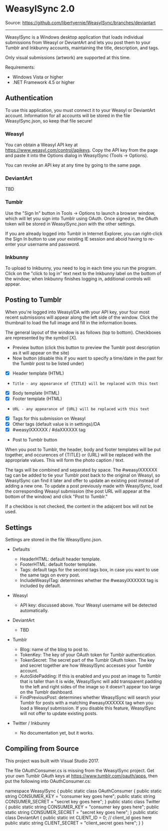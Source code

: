 WeasylSync 2.0
==============

Source: https://github.com/libertyernie/WeasylSync/branches/deviantart

--------------------

WeasylSync is a Windows desktop application that loads individual submissions
from Weasyl or DeviantArt and lets you post them to your Tumblr and Inkbunny
accounts, maintaining the title, description, and tags.

Only visual submissions (artwork) are supported at this time.

Requirements:

* Windows Vista or higher
* .NET Framework 4.5 or higher

Authentication
--------------

To use this application, you must connect it to your Weasyl or DeviantArt
account. Information for all accounts will be stored in the file
WeasylSync.json, so keep that file secure!

### Weasyl

You can obtain a Weasyl API key at https://www.weasyl.com/control/apikeys.
Copy the API key from the page and paste it into the Options dialog in
WeasylSync (Tools -> Options).

You can revoke an API key at any time by going to the same page.

### DeviantArt

TBD

### Tumblr

Use the "Sign In" button in Tools -> Options to launch a browser window, which
will let you sign into Tumblr using OAuth. Once signed in, the OAuth token
will be stored in WeasylSync.json with the other settings.

If you are already logged into Tumblr in Internet Explorer, you can
right-click the Sign In button to use your existing IE session and aboid
having to re-enter your username and password.

### Inkbunny

To upload to Inkbunny, you need to log in each time you run the program. Click
on the "click to log in" text next to the Inkbunny label on the bottom of the
window; when Inkbunny finishes logging in, additional controls will appear.

Posting to Tumblr
-----------------

When you're logged into Weasyl/DA with your API key, your four most recent
submissions will appear along the left side of the window. Click the thumbnail
to load the full image and fill in the information boxes.

The general layout of the window is as follows (top to bottom). Checkboxes are
represented by the symbol [X].

* Preview button (click this button to preview the Tumblr post description as
  it will appear on the site)
* Now button (disable this if you want to specify a time/date in the past for
  the Tumblr post to be listed under)
* [X] Header template (HTML)
*     Title - any appearance of {TITLE} will be replaced with this text
* [X] Body template (HTML)
* [X] Footer template (HTML)
*     URL - any appearance of {URL} will be replaced with this text
* [X] Tags for this submission on Weasyl
* [X] Other tags (default value is in settings)/DA
* [X] #weasylXXXXXX / #daXXXXXX tag
* Post to Tumblr button

When you post to Tumblr, the header, body and footer templates will be put
together, and occurences of {TITLE} or {URL} will be replaced with the
appropriate values. This will form the photo caption / text.

The tags will be combined and separated by space. The #weasylXXXXXX tag can be
added to tie your Tumblr post back to the original on Weasyl, so WeasylSync
can find it later and offer to update an existing post instead of adding a new
one. To update a post previously made with WeasylSync, load the corresponding
Weasyl submission (the post URL will appear at the bottom of the window) and
click "Post to Tumblr."

If a checkbox is not checked, the content in the adajcent box will not be used.

Settings
--------

Settings are stored in the file WeasylSync.json.

* Defaults
  * HeaderHTML: default header template.
  * FooterHTML: default footer template.
  * Tags: default tags for the second tags box, in case you want to use the
    same tags on every post.
  * IncludeWeasylTag: determines whether the #weasylXXXXXX tag is included by
    default.

* Weasyl
  * API key: discussed above. Your Weasyl username will be detected automatically.

* DeviantArt
  * TBD

* Tumblr
  * Blog: name of the blog to post to.
  * TokenKey: The key of your OAuth token for Tumblr authentication.
  * TokenSecret: The secret part of the Tumblr OAuth token. The key and secret
    together are how WeasylSync accesses your Tumblr account.
  * AutoSidePadding: If this is enabled and you post an image to Tumblr that
    is taller than it is wide, WeasylSync will add transparent padding to the
    left and right sides of the image so it doesn't appear too large on the
    Tumblr dashboard.
  * FindPreviousPost: determines whether WeasylSync will search your Tumblr
    for posts with a matching #weasylXXXXXX tag when you load a Weasyl
    submission. If you disable this feature, WeasylSync will not offer to update
    existing posts.

* Twitter / Inkbunny
  * No documentation yet, but it works.

Compiling from Source
---------------------

This project was built with Visual Studio 2017.

The file OAuthConsumer.cs is missing from the WeasylSync project. Get your own
Tumblr OAuth keys at https://www.tumblr.com/oauth/apps, then put the following
into OAuthConsumer.cs:

namespace WeasylSync {
	public static class OAuthConsumer {
		public static string CONSUMER_KEY = "consumer key goes here";
		public static string CONSUMER_SECRET = "secret key goes here";
	}
	public static class Twitter {
		public static string CONSUMER_KEY = "consumer key goes here";
		public static string CONSUMER_SECRET = "secret key goes here";
	}
	public static class DeviantArt {
		public static int CLIENT_ID = 0; // client_id goes here
		public static string CLIENT_SECRET = "client_secret goes here";
	}
}
